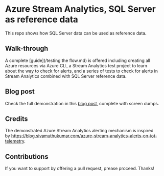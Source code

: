# Azure Stream Analytics, SQL Server as reference data

This repo shows how SQL Server data can be used as reference data.

## Walk-through

A complete [guide](/testing the flow.md) is offered including creating all Azure resources via Azure CLI, a Stream Analytics test project to learn about the way to check for alerts, and a series of tests to check for alerts in Stream Analytics combined with SQL Server reference data.

## Blog post

Check the full demonstration in this [blog post](https://sandervandevelde.wordpress.com/2024/07/12/reference-data-in-azure-stream-analytics-using-azure-sql/), complete with screen dumps.

## Credits

The demonstrated Azure Stream Analytics alerting mechanism is inspired by https://blog.sivamuthukumar.com/azure-stream-analytics-alerts-on-iot-telemetry.

## Contributions

If you want to support by offering a pull request, prease proceed. Thanks!
